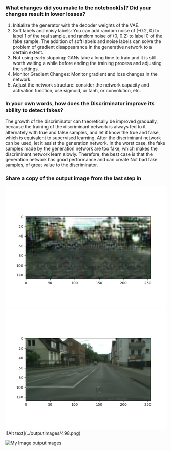 ### What changes did you make to the notebook[s]? Did your changes result in lower losses?

1) Initialize the generator with the decoder weights of the VAE.
2) Soft labels and noisy labels: You can add random noise of (-0.2, 0) to label 1 of the real sample, and random noise of (0, 0.2) to label 0 of the fake sample. The addition of soft labels and noise labels can solve the problem of gradient disappearance in the generative network to a certain extent.
3) Not using early stopping: GANs take a long time to train and it is still worth waiting a while before ending the training process and adjusting the settings.
4) Monitor Gradient Changes: Monitor gradient and loss changes in the network.
5) Adjust the network structure: consider the network capacity and activation function, use sigmoid, or tanh, or convolution, etc.


### In your own words, how does the Discriminator improve its ability to detect fakes?

The growth of the discriminator can theoretically be improved gradually, because the training of the discriminant network is always fed to it alternately with true and false samples, and let it know the true and false, which is equivalent to supervised learning,
After the discriminant network can be used, let it assist the generation network. In the worst case, the fake samples made by the generation network are too fake, which makes the discriminant network learn slowly. Therefore, the best case is that the generation network has good performance and can create Not bad fake samples, of great value to the discriminator.

### Share a copy of the output image from the last step in 

<img src="./outputimages/497.png">
<img src="./outputimages/498.png">
![Alt text](../outputimages/498.png)


![My Image](../images/my-image.jpg)
outputimages
